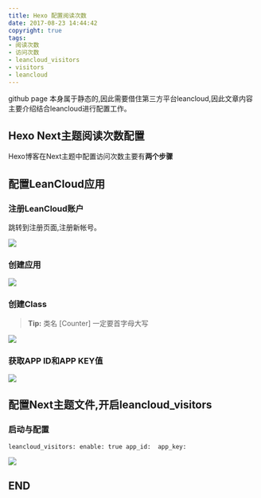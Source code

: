 ```yaml
---
title: Hexo 配置阅读次数
date: 2017-08-23 14:44:42
copyright: true
tags:
- 阅读次数
- 访问次数
- leancloud_visitors
- visitors
- leancloud
---
```


   github page 本身属于静态的,因此需要借住第三方平台leancloud,因此文章内容主要介绍结合leancloud进行配置工作。

## Hexo Next主题阅读次数配置


Hexo博客在Next主题中配置访问次数主要有**两个步骤**
<!--more-->


## 配置LeanCloud应用


### 注册LeanCloud账户

跳转到注册页面,注册新帐号。

![](http://ov4nwwjdl.bkt.clouddn.com/17-8-23/85082346.jpg)



### 创建应用

![](http://ov4nwwjdl.bkt.clouddn.com/17-8-23/19879582.jpg)

### 创建Class

> **Tip:** 类名  [Counter] 一定要首字母大写

![](http://ov4nwwjdl.bkt.clouddn.com/17-8-23/77982223.jpg)

### 获取APP ID和APP KEY值

![](http://ov4nwwjdl.bkt.clouddn.com/17-8-23/10810939.jpg)


## 配置Next主题文件,开启leancloud_visitors

### 启动与配置

``
leancloud_visitors:
  enable: true
  app_id: 
  app_key: 
``

![](http://ov4nwwjdl.bkt.clouddn.com/17-8-23/24513204.jpg)

## END

